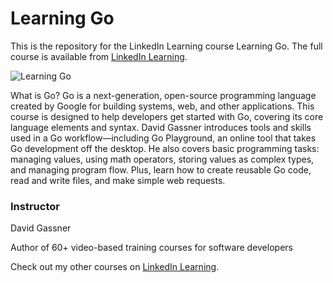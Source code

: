 # Learning Go

This is the repository for the LinkedIn Learning course Learning Go. The full course is available from [LinkedIn Learning][lil-course-url].

![Learning Go][lil-thumbnail-url]

What is Go? Go is a next-generation, open-source programming language created by Google for building systems, web, and other applications. This course is designed to help developers get started with Go, covering its core language elements and syntax. David Gassner introduces tools and skills used in a Go workflow—including Go Playground, an online tool that takes Go development off the desktop. He also covers basic programming tasks: managing values, using math operators, storing values as complex types, and managing program flow. Plus, learn how to create reusable Go code, read and write files, and make simple web requests.

### Instructor

David Gassner

Author of 60+ video-based training courses for software developers

Check out my other courses on [LinkedIn Learning](https://www.linkedin.com/learning/instructors/david-gassner).

[lil-course-url]: https://www.linkedin.com/learning/learning-go-8399317
[lil-thumbnail-url]: https://user-images.githubusercontent.com/28540243/200742696-e631d384-f572-4306-8283-0fc456243b82.jpeg